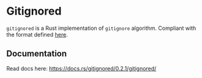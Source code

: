 # Gitignored

`gitignored` is a Rust implementation of `gitignore` algorithm. Compliant with the format defined [here](https://git-scm.com/docs/gitignore).

## Documentation

Read docs here: https://docs.rs/gitignored/0.2.1/gitignored/
